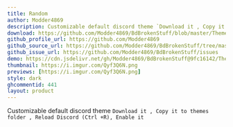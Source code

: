 ```yaml
---
title: Random
author: Modder4869
description: Customizable default discord theme `Download it , Copy it to themes folder , Reload Discord (Ctrl +R), Enable it`
download: https://github.com/Modder4869/BdBrokenStuff/blob/master/Themes/v1/random.theme.css
github_profile_url: https://github.com/Modder4869
github_source_url: https://github.com/Modder4869/BdBrokenStuff/tree/master/Themes/v1
github_issue_url: https://github.com/Modder4869/BdBrokenStuff/issues
demo: https://cdn.jsdelivr.net/gh/Modder4869/BdBrokenStuff@9fc16142/Themes/v1/random.theme.css
thumbnail: https://i.imgur.com/Qyf3Q6N.png
previews: [https://i.imgur.com/Qyf3Q6N.png]
style: dark   
ghcommentid: 441
layout: product
---
```

Customizable default discord theme `Download it , Copy it to themes folder , Reload Discord (Ctrl +R), Enable it`